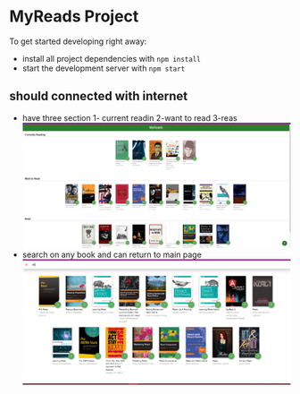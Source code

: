 # MyReads Project

To get started developing right away:

- install all project dependencies with `npm install`
- start the development server with `npm start`

## should connected with internet

- have three section
  1- current readin
  2-want to read
  3-reas
  <img src="/starter/images/books.PNG"></img>
- search on any book and can return to main page
  <img src="/starter/images/search.PNG"></img>
